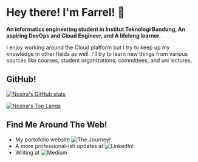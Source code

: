 # Hey there! I'm Farrel! 👋

**An informatics engineering student in Institut Teknologi Bandung, An aspiring DevOps and Cloud Engineer, and A lifelong learner.**

I enjoy working around the Cloud platform but I try to keep up my knowledge in other fields as well. I'll try to learn new things from various sources like courses, student organizations, committees, and uni lectures. 

## GitHub!
[![Noxira's GitHub stats](https://github-readme-stats.vercel.app/api?username=Noxira&theme=tokyonight)](https://github.com/anuraghazra/github-readme-stats)

[![Noxira's Top Langs](https://github-readme-stats.vercel.app/api/top-langs/?username=Noxira&theme=tokyonight)](https://github.com/anuraghazra/github-readme-stats)

## Find Me Around The Web! 
- My portofolio website ![The Journey!](https://noxira.cc)
- A more professional-ish updates at ![LinkedIn!](https://www.linkedin.com/in/farrel-farandieka-fibriyanto/)
- Writing at ![Medium](https://medium.com/@farrelfarandieka)

<!--
**Noxira/Noxira** is a ✨ _special_ ✨ repository because its `README.md` (this file) appears on your GitHub profile.

Here are some ideas to get you started:

- 🔭 I’m currently working on ...
- 🌱 I’m currently learning ...
- 👯 I’m looking to collaborate on ...
- 🤔 I’m looking for help with ...
- 💬 Ask me about ...
- 📫 How to reach me: ...
- 😄 Pronouns: ...
- ⚡ Fun fact: ...
-->
